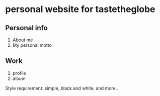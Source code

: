 # personal website for tastetheglobe
## Personal info
1. About me 
2. My personal motto

## Work
1. profile
2. album


Style requirement: simple, black and white, and more..